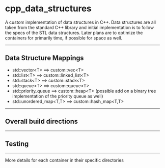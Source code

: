 # cpp_data_structures
A custom implementation of data structures in C++. Data structures are all taken from the standard C++ library and initial implementation is to follow the specs of the STL data structures. Later plans are to optimize the containers for primarily time, if possible for space as well.

---

## Data Structure Mappings
- std::vector&lt;T&gt; ==> custom::vec&lt;T&gt;
- std::list&lt;T&gt; ==> custom::linked_list&lt;T&gt;
- std::stack&lt;T&gt; ==> custom::stack&lt;T&gt;
- std::queue&lt;T&gt; ==> custom::queue&lt;T&gt;
- std::priority_queue ==> custom::heap&lt;T&gt; (possible add on a binary tree implementation of the priority queue as well)
- std::unordered_map&lt;T,T&gt; ==> custom::hash_map&lt;T,T&gt;

---
## Overall build directions


---

## Testing


---

More details for each container in their specific directories